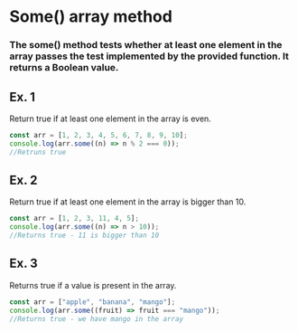 # Some() array method

### The some() method tests whether at least one element in the array passes the test implemented by the provided function. It returns a Boolean value.

## Ex. 1

Return true if at least one element in the array is even.

```js
const arr = [1, 2, 3, 4, 5, 6, 7, 8, 9, 10];
console.log(arr.some((n) => n % 2 === 0));
//Retruns true
```

## Ex. 2

Return true if at least one element in the array is bigger than 10.

```js
const arr = [1, 2, 3, 11, 4, 5];
console.log(arr.some((n) => n > 10));
//Returns true - 11 is bigger than 10
```

## Ex. 3

Returns true if a value is present in the array.

```js
const arr = ["apple", "banana", "mango"];
console.log(arr.some((fruit) => fruit === "mango"));
//Returns true - we have mango in the array
```
